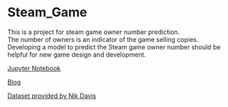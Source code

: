 # Steam_Game
This is a project for steam game owner number prediction. <br>
The number of owners is an indicator of the game selling copies. <br>
Developing a model to predict the Steam game owner number should be helpful for new game design and development.

[Jupyter Notebook](https://htmlpreview.github.io/?https://github.com/jenniening/Steam_Game/blob/master/src/Steam_Dataset.html)

[Blog](https://jl7003.wixsite.com/jianinglu/post/survival_guide_steam_game)

[Dataset provided by Nik Davis](https://www.kaggle.com/nikdavis/steam-store-games)



